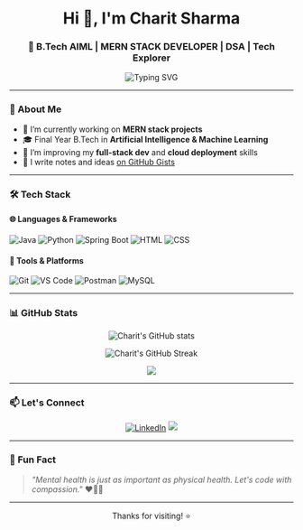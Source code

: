 <h1 align="center">Hi 👋, I'm Charit Sharma</h1>
<h3 align="center">🚀 B.Tech AIML | MERN STACK DEVELOPER | DSA | Tech Explorer</h3>

<p align="center">
  <img src="https://readme-typing-svg.herokuapp.com?font=Fira+Code&duration=3000&pause=1000&center=true&vCenter=true&width=435&lines=Machine+Learning+Explorer;Spring+Boot+%7C+Java+Fanatic;Mental+Health+Researcher+%26+Advocate" alt="Typing SVG" />
</p>

---

### 🧠 About Me

- 🔭 I’m currently working on **MERN stack projects**
- 🎓 Final Year B.Tech in **Artificial Intelligence & Machine Learning**
- 🌱 I’m improving my **full-stack dev** and **cloud deployment** skills
- 📝 I write notes and ideas [on GitHub Gists](https://gist.github.com/Sharmacharit)

---

### 🛠️ Tech Stack

#### 🌐 Languages & Frameworks
![Java](https://img.shields.io/badge/Java-%23ED8B00.svg?style=for-the-badge&logo=openjdk&logoColor=white)
![Python](https://img.shields.io/badge/Python-3670A0?style=for-the-badge&logo=python&logoColor=ffdd54)
![Spring Boot](https://img.shields.io/badge/SpringBoot-6DB33F?style=for-the-badge&logo=springboot&logoColor=white)
![HTML](https://img.shields.io/badge/HTML5-E34F26.svg?style=for-the-badge&logo=html5&logoColor=white)
![CSS](https://img.shields.io/badge/CSS3-1572B6.svg?style=for-the-badge&logo=css3&logoColor=white)

#### 🧰 Tools & Platforms
![Git](https://img.shields.io/badge/Git-F05032?style=for-the-badge&logo=git&logoColor=white)
![VS Code](https://img.shields.io/badge/VSCode-007ACC?style=for-the-badge&logo=visual-studio-code&logoColor=white)
![Postman](https://img.shields.io/badge/Postman-FF6C37?style=for-the-badge&logo=postman&logoColor=white)
![MySQL](https://img.shields.io/badge/MySQL-00000F?style=for-the-badge&logo=mysql&logoColor=white)

---

### 📊 GitHub Stats

<p align="center">
  <img src="https://github-readme-stats.vercel.app/api?username=Sharmacharit&show_icons=true&theme=radical" alt="Charit's GitHub stats" />
</p>

<p align="center">
  <img src="https://github-readme-streak-stats.herokuapp.com/?user=Sharmacharit&theme=tokyonight" alt="Charit's GitHub Streak" />
</p>

<p align="center">
  <img src="https://github-readme-stats.vercel.app/api/top-langs/?username=Sharmacharit&layout=compact&theme=vision-friendly-dark" />
</p>

---

### 📫 Let's Connect

<p align="center">
  <a href="https://linkedin.com/in/charit-sharma" target="blank"><img align="center" src="https://img.shields.io/badge/LinkedIn-0077B5.svg?&style=for-the-badge&logo=linkedin&logoColor=white" alt="LinkedIn" /></a>
  <a href="mailto:sharmacharit9@gmail.com"><img src="https://img.shields.io/badge/Email-D14836?style=for-the-badge&logo=gmail&logoColor=white"/></a>
</p>

---

### 🧠 Fun Fact
> _"Mental health is just as important as physical health. Let's code with compassion."_ ❤️🧘‍♂️

---

<p align="center">Thanks for visiting! ⭐️</p>
